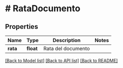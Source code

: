 # # RataDocumento

## Properties

Name | Type | Description | Notes
------------ | ------------- | ------------- | -------------
**rata** | **float** | Rata del documento |

[[Back to Model list]](../../README.md#models) [[Back to API list]](../../README.md#endpoints) [[Back to README]](../../README.md)
